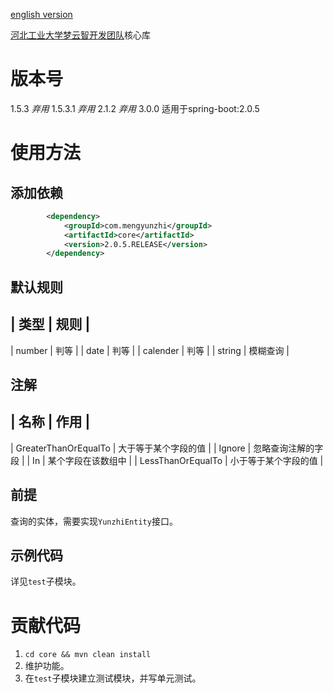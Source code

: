 [english version](./readme.en.md)

[河北工业大学梦云智开发团队](http://www.mengyunzhi.com)核心库

# 版本号
1.5.3 *弃用*
1.5.3.1 *弃用*
2.1.2 *弃用*
3.0.0 适用于spring-boot:2.0.5


# 使用方法
## 添加依赖
```xml
        <dependency>
            <groupId>com.mengyunzhi</groupId>
            <artifactId>core</artifactId>
            <version>2.0.5.RELEASE</version>
        </dependency>
```

## 默认规则
| 类型 | 规则 |
---
| number | 判等 |
| date | 判等 |
| calender | 判等 |
| string | 模糊查询 |

## 注解
| 名称 | 作用 |
---
| GreaterThanOrEqualTo | 大于等于某个字段的值 |
| Ignore | 忽略查询注解的字段 |
| In | 某个字段在该数组中 |
| LessThanOrEqualTo | 小于等于某个字段的值 |

## 前提
查询的实体，需要实现`YunzhiEntity`接口。

## 示例代码
详见`test`子模块。

# 贡献代码
1. `cd core && mvn clean install`
2. 维护功能。
3. 在`test`子模块建立测试模块，并写单元测试。

